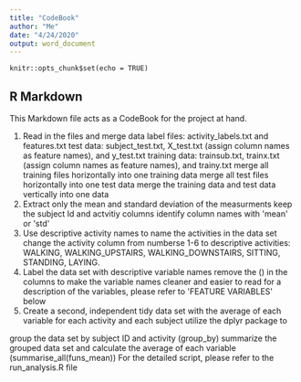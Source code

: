 ```yaml
---
title: "CodeBook"
author: "Me"
date: "4/24/2020"
output: word_document
---
```


```{r setup, include=FALSE}
knitr::opts_chunk$set(echo = TRUE)
```

## R Markdown

This Markdown file acts as a CodeBook for the project at hand.

1. Read in the files and merge data
label files: activity_labels.txt and features.txt
test data: subject_test.txt, X_test.txt (assign column names as feature names), and y_test.txt
training data: trainsub.txt, trainx.txt (assign column names as feature names), and trainy.txt
merge all training files horizontally into one training data
merge all test files horizontally into one test data
merge the training data and test data vertically into one data
2. Extract only the mean and standard deviation of the measurments
keep the subject Id and actvitiy columns
identify column names with 'mean' or 'std'
3. Use descriptive activity names to name the activities in the data set
change the activity column from numberse 1-6 to descriptive activities: WALKING, WALKING_UPSTAIRS, WALKING_DOWNSTAIRS, SITTING, STANDING, LAYING.
4. Label the data set with descriptive variable names
remove the () in the columns to make the variable names cleaner and easier to read
for a description of the variables, please refer to 'FEATURE VARIABLES' below
5. Create a second, independent tidy data set with the average of each variable for each activity and each subject
utilize the dplyr package to

group the data set by subject ID and activity (group_by)
summarize the grouped data set and calculate the average of each variable (summarise_all(funs_mean))
For the detailed script, please refer to the run_analysis.R file